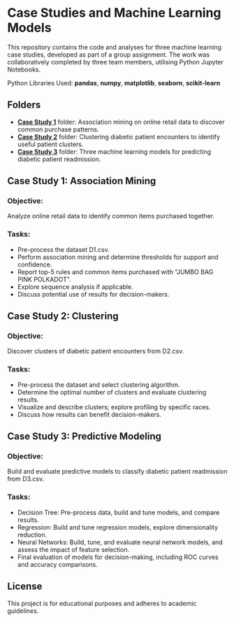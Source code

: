 # Case Studies and Machine Learning Models
This repository contains the code and analyses for three machine learning case studies, developed as part of a group assignment. The work was collaboratively completed by three team members, utilising Python Jupyter Notebooks.

Python Libraries Used: **pandas**, **numpy**, **matplotlib**, **seaborn**, **scikit-learn**

## Folders
- [**Case Study 1**](https://github.com/serena-ds/data-exploration-and-mining/tree/main/Case%20Study%201) folder: Association mining on online retail data to discover common purchase patterns.
- [**Case Study 2**](https://github.com/serena-ds/data-exploration-and-mining/tree/main/Case%20Study%202) folder: Clustering diabetic patient encounters to identify useful patient clusters.
- [**Case Study 3**](https://github.com/serena-ds/data-exploration-and-mining/tree/main/Case%20Study%203) folder: Three machine learning models for predicting diabetic patient readmission.

## Case Study 1: Association Mining
### Objective: 
Analyze online retail data to identify common items purchased together.
### Tasks:
- Pre-process the dataset D1.csv.
- Perform association mining and determine thresholds for support and confidence.
- Report top-5 rules and common items purchased with "JUMBO BAG PINK POLKADOT".
- Explore sequence analysis if applicable.
- Discuss potential use of results for decision-makers.

## Case Study 2: Clustering
### Objective: 
Discover clusters of diabetic patient encounters from D2.csv.
### Tasks:
- Pre-process the dataset and select clustering algorithm.
- Determine the optimal number of clusters and evaluate clustering results.
- Visualize and describe clusters; explore profiling by specific races.
- Discuss how results can benefit decision-makers.

## Case Study 3: Predictive Modeling
### Objective: 
Build and evaluate predictive models to classify diabetic patient readmission from D3.csv.
### Tasks:
- Decision Tree: Pre-process data, build and tune models, and compare results.
- Regression: Build and tune regression models, explore dimensionality reduction.
- Neural Networks: Build, tune, and evaluate neural network models, and assess the impact of feature selection.
- Final evaluation of models for decision-making, including ROC curves and accuracy comparisons.

## License
This project is for educational purposes and adheres to academic guidelines.

